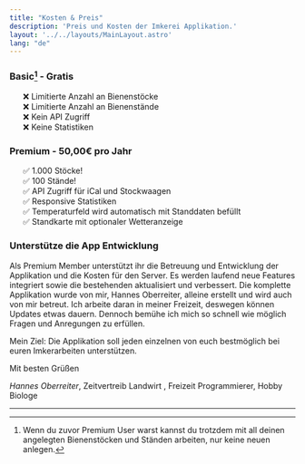 ```yaml
---
title: "Kosten & Preis"
description: 'Preis und Kosten der Imkerei Applikation.'
layout: '../../layouts/MainLayout.astro'
lang: "de"
---
```


### Basic[^1] - Gratis

<ul style="list-style: none">
    <li>❌ Limitierte Anzahl an Bienenstöcke</li>
    <li>❌ Limitierte Anzahl an Bienenstände</li>
    <li>❌ Kein API Zugriff</li>
    <li>❌ Keine Statistiken</li>
</ul>

### Premium - 50,00€ pro Jahr

<ul style="list-style: none">
    <li>✅ 1.000 Stöcke!</li>
    <li>✅ 100 Stände!</li>
    <li>✅ API Zugriff für iCal und Stockwaagen</li>
    <li>✅ Responsive Statistiken</li>
    <li>✅ Temperaturfeld wird automatisch mit Standdaten befüllt</li>
    <li>✅ Standkarte mit optionaler Wetteranzeige</li>
</ul>

### Unterstütze die App Entwicklung

Als Premium Member unterstützt ihr die Betreuung und Entwicklung der Applikation und die Kosten für den Server. Es werden laufend neue Features integriert sowie die bestehenden aktualisiert und verbessert. Die komplette Applikation wurde von mir, Hannes Oberreiter, alleine erstellt und wird auch von mir betreut. Ich arbeite daran in meiner Freizeit, deswegen können Updates etwas dauern. Dennoch bemühe ich mich so schnell wie möglich Fragen und Anregungen zu erfüllen.

Mein Ziel: Die Applikation soll jeden einzelnen von euch bestmöglich bei euren Imkerarbeiten unterstützen.

Mit besten Grüßen

_Hannes Oberreiter_, Zeitvertreib Landwirt , Freizeit Programmierer, Hobby Biologe

<hr/>

[^1]: Wenn du zuvor Premium User warst kannst du trotzdem mit all deinen angelegten Bienenstöcken und Ständen arbeiten, nur keine neuen anlegen.
